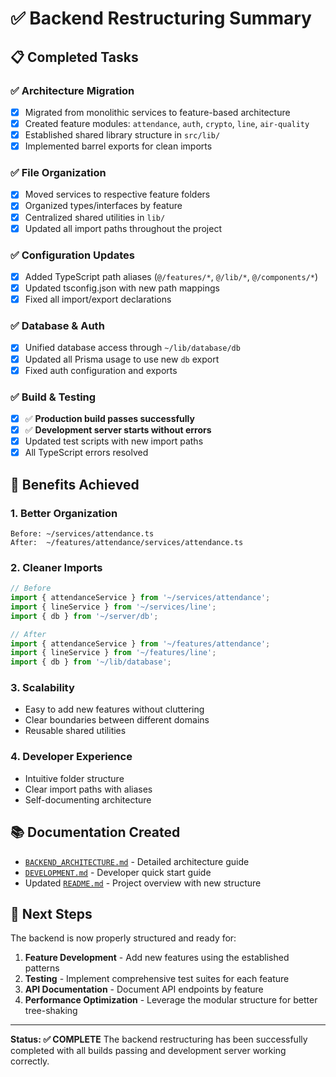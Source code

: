 # ✅ Backend Restructuring Summary

## 📋 Completed Tasks

### ✅ Architecture Migration
- [x] Migrated from monolithic services to feature-based architecture
- [x] Created feature modules: `attendance`, `auth`, `crypto`, `line`, `air-quality`
- [x] Established shared library structure in `src/lib/`
- [x] Implemented barrel exports for clean imports

### ✅ File Organization
- [x] Moved services to respective feature folders
- [x] Organized types/interfaces by feature
- [x] Centralized shared utilities in `lib/`
- [x] Updated all import paths throughout the project

### ✅ Configuration Updates
- [x] Added TypeScript path aliases (`@/features/*`, `@/lib/*`, `@/components/*`)
- [x] Updated tsconfig.json with new path mappings
- [x] Fixed all import/export declarations

### ✅ Database & Auth
- [x] Unified database access through `~/lib/database/db`
- [x] Updated all Prisma usage to use new `db` export
- [x] Fixed auth configuration and exports

### ✅ Build & Testing
- [x] ✅ **Production build passes successfully**
- [x] ✅ **Development server starts without errors**
- [x] Updated test scripts with new import paths
- [x] All TypeScript errors resolved

## 🎯 Benefits Achieved

### 1. **Better Organization**
```
Before: ~/services/attendance.ts
After:  ~/features/attendance/services/attendance.ts
```

### 2. **Cleaner Imports**
```typescript
// Before
import { attendanceService } from '~/services/attendance';
import { lineService } from '~/services/line';
import { db } from '~/server/db';

// After  
import { attendanceService } from '~/features/attendance';
import { lineService } from '~/features/line';
import { db } from '~/lib/database';
```

### 3. **Scalability**
- Easy to add new features without cluttering
- Clear boundaries between different domains
- Reusable shared utilities

### 4. **Developer Experience**
- Intuitive folder structure
- Clear import paths with aliases
- Self-documenting architecture

## 📚 Documentation Created

- [`BACKEND_ARCHITECTURE.md`](./docs/BACKEND_ARCHITECTURE.md) - Detailed architecture guide
- [`DEVELOPMENT.md`](./DEVELOPMENT.md) - Developer quick start guide
- Updated [`README.md`](./README.md) - Project overview with new structure

## 🚀 Next Steps

The backend is now properly structured and ready for:
1. **Feature Development** - Add new features using the established patterns
2. **Testing** - Implement comprehensive test suites for each feature
3. **API Documentation** - Document API endpoints by feature
4. **Performance Optimization** - Leverage the modular structure for better tree-shaking

---

**Status: ✅ COMPLETE**
The backend restructuring has been successfully completed with all builds passing and development server working correctly.
